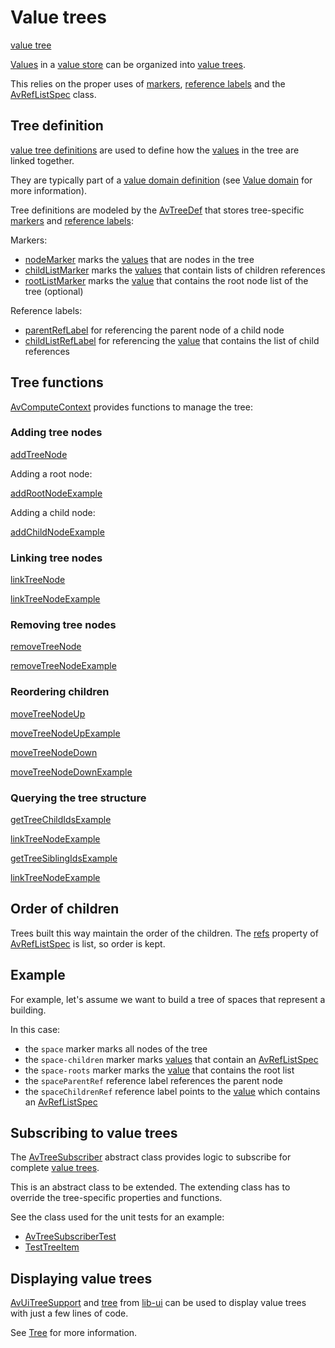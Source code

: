 # Value trees

[value tree](def://?inline)

[Values](def://) in a [value store](def://) can be organized into [value trees](def://).

This relies on the proper uses of [markers](def://), [reference labels](def://) and
the [AvRefListSpec](class://) class.

## Tree definition

[value tree definitions](def://) are used to define how the [values](def://) in the tree are linked
together.

They are typically part of a [value domain definition](def://) (see [Value domain](guide://)
for more information).

Tree definitions are modeled by the [AvTreeDef](class://) that stores tree-specific
[markers](def://) and [reference labels](def://):

Markers:

- [nodeMarker](property://AvTreeDef) marks the [values](def://) that are nodes in the tree
- [childListMarker](property://AvTreeDef) marks the [values](def://) that contain lists of children references
- [rootListMarker](prooperty://AvTreeDef) marks the [value](def://) that contains the root node list of the tree (optional)

Reference labels:

- [parentRefLabel](prooperty://AvTreeDef) for referencing the parent node of a child node
- [childListRefLabel](prooperty://AvTreeDef) for referencing the [value](def://) that contains the list of child references

## Tree functions

[AvComputeContext](class://) provides functions to manage the tree:

### Adding tree nodes

[addTreeNode](function://AvComputeContext)

Adding a root node:

[addRootNodeExample](example://value_tree_examples)

Adding a child node:

[addChildNodeExample](example://value_tree_examples)

### Linking tree nodes

[linkTreeNode](function://AvComputeContext)

[linkTreeNodeExample](example://value_tree_examples)

### Removing tree nodes

[removeTreeNode](function://AvComputeContext)

[removeTreeNodeExample](example://value_tree_examples)

### Reordering children

[moveTreeNodeUp](function://AvComputeContext)

[moveTreeNodeUpExample](example://value_tree_examples)

[moveTreeNodeDown](function://AvComputeContext)

[moveTreeNodeDownExample](example://value_tree_examples)

### Querying the tree structure

[getTreeChildIdsExample](function://AvComputeContext)

[linkTreeNodeExample](example://value_tree_examples)

[getTreeSiblingIdsExample](function://AvComputeContext)

[linkTreeNodeExample](example://value_tree_examples)

## Order of children

Trees built this way maintain the order of the children. The [refs](property://AvRefListSpec) property
of [AvRefListSpec](class://) is list, so order is kept.

## Example

For example, let's assume we want to build a tree of spaces that represent a building.

In this case:

- the `space` marker marks all nodes of the tree
- the `space-children` marker marks [values](def://) that contain an [AvRefListSpec](class://)
- the `space-roots` marker marks the [value](def://) that contains the root list
- the `spaceParentRef` reference label references the parent node
- the `spaceChildrenRef` reference label points to the [value](def://) which contains an [AvRefListSpec](class://)

## Subscribing to value trees

The [AvTreeSubscriber](class://) abstract class provides logic to subscribe for complete [value trees](def://).

This is an abstract class to be extended. The extending class has to override the tree-specific
properties and functions.

See the class used for the unit tests for an example:

- [AvTreeSubscriberTest](class://)
- [TestTreeItem](class://)

## Displaying value trees

[AvUiTreeSupport](class://) and [tree](fragment://) from [lib-ui](def://) can be used to 
display value trees with just a few lines of code.

See [Tree](guide://lib-ui) for more information.